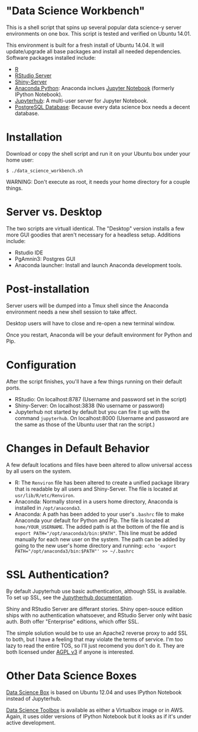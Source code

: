 "Data Science Workbench"
============

This is a shell script that spins up several popular data science-y server environments on one box. This script is
tested and verified on Ubuntu 14.01.

This environment is built for a fresh install of Ubuntu 14.04. It will update/upgrade all base packages and
install all needed dependencies. Software packages installed include:

 - [R](http://www.r-project.org/)
 - [RStudio Server](https://www.rstudio.com/products/rstudio/download-server/)
 - [Shiny-Server](http://www.rstudio.com/shiny/)
 - [Anaconda Python](https://www.continuum.io/downloads): 
        Anaconda inclues [Jupyter Notebook](http://jupyter.org/) (formerly IPython Notebook).
 - [Jupyterhub](https://github.com/jupyter/jupyterhub): A multi-user server for Jupyter Notebook.
 - [PostgreSQL Database](http://www.postgresql.org/): Because every data science box needs a decent database.

Installation
============

Download or copy the shell script and run it on your Ubuntu box under your home user:

	$ ./data_science_workbench.sh

WARNING: Don't execute as root, it needs your home directory for a couple things.

Server vs. Desktop
============

The two scripts are virtuall identical. The "Desktop" version installs a few more GUI goodies that aren't necessary for a headless setup. Additions include:

 - Rstudio IDE
 - PgAmnin3: Postgres GUI
 - Anaconda launcher: Install and launch Anaconda development tools.


Post-installation
============

Server users will be dumped into a Tmux shell since the Anaconda environment needs a new shell session to take affect.

Desktop users will have to close and re-open a new terminal window.

Once you restart, Anaconda will be your default environment for Python and Pip.

Configuration
=============

After the script finishes, you'll have a few things running on their default ports.

 - RStudio: On localhost:8787 (Username and password set in the script)
 - Shiny-Server: On localhost:3838 (No username or password)
 - Jupyterhub not started by default but you can fire it up with the command `jupyterhub`.
   On localhost:8000 (Username and password are the same as those of the Ubuntu user that ran the script.)
   
Changes in Default Behavior
=============

A few default locations and files have been altered to allow universal access by all users on the system.

 - R: The `Renviron` file has been altered to create a unified package library that is readable by all users and       Shiny-Server. The file is located at `usr/lib/R/etc/Renviron`. 
 - Anaconda: Normally stored in a users home directory, Anaconda is installed in `/opt/anaconda3`.
 - Anaconda: A path has been added to your user's `.bashrc` file to make Anaconda your default for Python and Pip.
The file is located at `home/YOUR_USERNAME`. The added path is at the bottom of the file and is `export PATH="/opt/anaconda3/bin:$PATH"`. This line must be added manually for each new user on the system. The path can    be added by going to the new user's home directory and running: `echo 'export PATH="/opt/anaconda3/bin:$PATH"' >> ~/.bashrc`

SSL Authentication?
=============

By default Jupyterhub use basic authentication, although SSL is available. To set
up SSL, see the [Jupytherhub documentation](https://github.com/jupyter/jupyterhub/blob/master/docs/getting-started.md#Security).

Shiny and RStudio Server are differant stories. Shiny open-souce edition ships with no authentication whatsoever, 
and RStudio Server only wiht basic auth. Both offer "Enterprise" editions, which offer SSL. 

The simple solution
would be to use an Apache2 reverse proxy to add SSL to both, but I have a feeling that may violate the
terms of service. I'm too lazy to read the entire TOS, so I'll just recomend you don't do it. They are both
licensed under [AGPL v3](https://opensource.org/licenses/AGPL-3.0) if anyone is interested.

Other Data Science Boxes
=============

[Data Science Box](https://github.com/drewconway/data_science_box) is based on Ubuntu 12.04 and uses IPython Notebook instead of Jupyterhub.

[Data Science Toolbox](http://datasciencetoolbox.org/) is available as either a Virtualbox image or in AWS. Again, it uses older versions of IPython Notebook but it looks as if it's under active development. 







